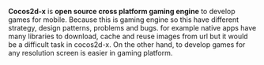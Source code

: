 **Cocos2d-x** is **open source cross platform gaming engine** to develop games for mobile. Because this is gaming engine so this have different strategy, design patterns,  problems and bugs. for example native apps have many libraries to download, cache and reuse images from url  but it would be a difficult task in cocos2d-x. On the other hand, to develop games for any resolution screen is easier in gaming platform.
